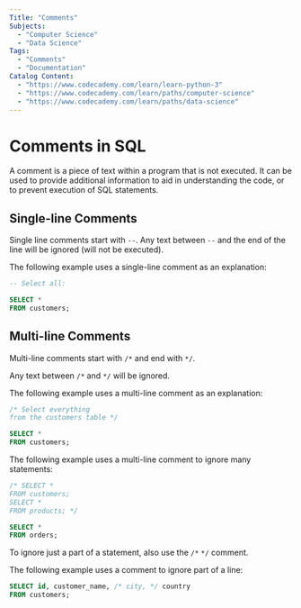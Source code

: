 ```yaml
---
Title: "Comments"
Subjects:
  - "Computer Science"
  - "Data Science"
Tags: 
  - "Comments"
  - "Documentation"
Catalog Content:
  - "https://www.codecademy.com/learn/learn-python-3"
  - "https://www.codecademy.com/learn/paths/computer-science"
  - "https://www.codecademy.com/learn/paths/data-science"
---
```


# Comments in SQL

A comment is a piece of text within a program that is not executed. It can be used to provide additional information to aid in understanding the code, or to prevent execution of SQL statements.

## Single-line Comments

Single line comments start with `--`. Any text between `--` and the end of the line will be ignored (will not be executed).

The following example uses a single-line comment as an explanation:

```sql
-- Select all:

SELECT * 
FROM customers;
```

## Multi-line Comments

Multi-line comments start with `/*` and end with `*/`.

Any text between `/*` and `*/` will be ignored.

The following example uses a multi-line comment as an explanation:

```sql
/* Select everything
from the customers table */

SELECT * 
FROM customers;
```

The following example uses a multi-line comment to ignore many statements:

```sql
/* SELECT * 
FROM customers;
SELECT * 
FROM products; */

SELECT * 
FROM orders;
```

To ignore just a part of a statement, also use the `/*` `*/` comment.

The following example uses a comment to ignore part of a line:

```sql
SELECT id, customer_name, /* city, */ country 
FROM customers;
```